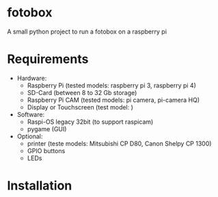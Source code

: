 # fotobox
A small python project to run a fotobox on a raspberry pi

# Requirements
- Hardware:
  -    Raspberry Pi (tested models: raspberry pi 3, raspberry pi 4)
  -    SD-Card (between 8 to 32 Gb storage)
  -    Raspberry Pi CAM (tested models: pi camera, pi-camera HQ)
  -    Display or Touchscreen (test model: )
- Software:
  -   Raspi-OS legacy 32bit (to support raspicam)
  -   pygame (GUI)
- Optional:
  -   printer (teste models: Mitsubishi CP D80, Canon Shelpy CP 1300)
  -   GPIO buttons
  -   LEDs

 # Installation
 
